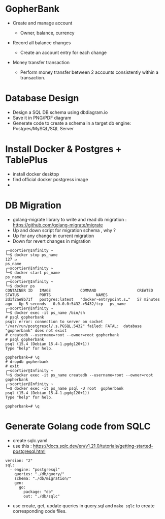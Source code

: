 # GopherBank

- Create and manage account

  - Owner, balance, currency

- Record all balance changes

  - Create an account entry for each change

- Money transfer transaction
  - Perform money transfer between 2 accounts consistently within a transaction.

# Database Design

- Design a SQL DB schema using dbdiagram.io
- Save it in PNG/PDF diagram
- Generate code to create a schema in a target db engine: Postgres/MySQL/SQL Server

# Install Docker & Postgres + TablePlus

- install docker desktop
- find official docker postgress image
-

# DB Migration

- golang-migrate library to write and read db migration : https://github.com/golang-migrate/migrate
- Up and down script for migration schema , why ?
- Up for any change in current migration
- Down for revert changes in migration

```
╭─scortier@Infinity ~
╰─$ docker stop ps_name                                                           127 ↵
ps_name
╭─scortier@Infinity ~
╰─$ docker start ps_name
ps_name
╭─scortier@Infinity ~
╰─$ docker ps
CONTAINER ID   IMAGE             COMMAND                  CREATED          STATUS         PORTS                    NAMES
2d1f2ae8b71f   postgres:latest   "docker-entrypoint.s…"   57 minutes ago   Up 5 seconds   0.0.0.0:5432->5432/tcp   ps_name
╭─scortier@Infinity ~
╰─$ docker exec -it ps_name /bin/sh
# psql gopherbank
psql: error: connection to server on socket "/var/run/postgresql/.s.PGSQL.5432" failed: FATAL:  database "gopherbank" does not exist
# createdb --username=root --owner=root gopherbank
# psql gopherbank
psql (15.4 (Debian 15.4-1.pgdg120+1))
Type "help" for help.

gopherbank=# \q
# dropdb gopherbank
# exit
╭─scortier@Infinity ~
╰─$ docker exec -it ps_name createdb --username=root --owner=root gopherbank
╭─scortier@Infinity ~
╰─$ docker exec -it ps_name psql -U root  gopherbank
psql (15.4 (Debian 15.4-1.pgdg120+1))
Type "help" for help.

gopherbank=# \q
```

# Generate Golang code from SQLC

- create sqlc.yaml
- use this : https://docs.sqlc.dev/en/v1.21.0/tutorials/getting-started-postgresql.html

```
version: "2"
sql:
  - engine: "postgresql"
    queries: "./db/query/"
    schema: "./db/migration/"
    gen:
      go:
        package: "db"
        out: "./db/sqlc"

```
- use create, get, update queries in query.sql and `make sqlc` to create corresponding code files.
